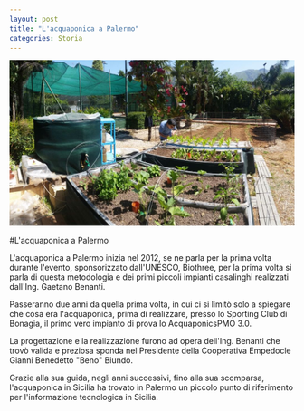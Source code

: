 ```yaml
---
layout: post
title: "L'acquaponica a Palermo"
categories: Storia
---
```


![Bumina](https://raw.githubusercontent.com/aquaponicspmo/blog/master/img/benanti-acquaponica.jpg)

#L'acquaponica a Palermo

L'acquaponica a Palermo inizia nel 2012, se ne parla per la prima volta durante l'evento, sponsorizzato dall'UNESCO, Biothree, per la prima volta si parla di questa metodologia e dei primi piccoli impianti casalinghi realizzati dall'Ing. Gaetano Benanti.

Passeranno due anni da quella prima volta, in cui ci si limitò solo a spiegare che cosa era l'acquaponica, prima di realizzare, presso lo Sporting Club di Bonagia, il primo vero impianto di prova lo AcquaponicsPMO 3.0.

La progettazione e la realizzazione furono ad opera dell'Ing. Benanti che trovò valida e preziosa sponda nel Presidente della Cooperativa Empedocle Gianni Benedetto "Beno" Biundo.

Grazie alla sua guida, negli anni successivi, fino alla sua scomparsa, l'acquaponica in Sicilia ha trovato in Palermo un piccolo punto di riferimento per l'informazione tecnologica in Sicilia.

